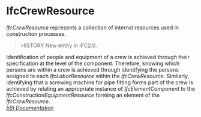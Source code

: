 IfcCrewResource
===============
_IfcCrewResource_ represents a collection of internal resources used in
construction processes.  
  
> HISTORY  New entity in IFC2.0.  
  
Identification of people and equipment of a crew is achieved through their
specification at the level of the component. Therefore, knowing which persons
are within a crew is achieved through identifying the persons assigned to each
_IfcLaborResource_ within the _IfcCrewResource_. Similarly, identifying that a
screwing machine for pipe fitting forms part of the crew is achieved by
relating an appropriate instance of _IfcElementComponent_ to the
_IfcConstructionEquipmentResource_ forming an element of the
_IfcCrewResource_.  
[ _bSI
Documentation_](https://standards.buildingsmart.org/IFC/DEV/IFC4_2/FINAL/HTML/schema/ifcconstructionmgmtdomain/lexical/ifccrewresource.htm)


